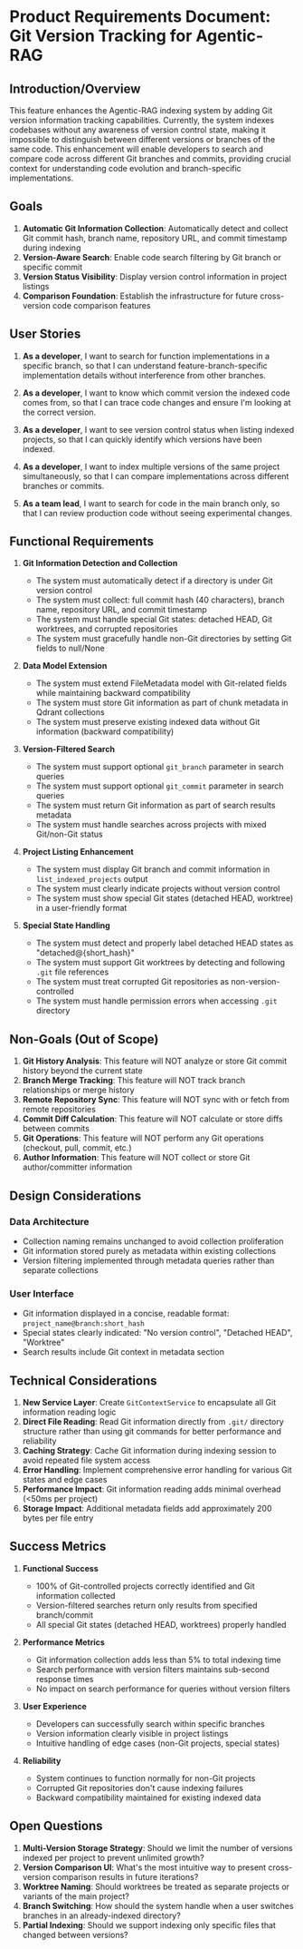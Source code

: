 # Product Requirements Document: Git Version Tracking for Agentic-RAG

## Introduction/Overview

This feature enhances the Agentic-RAG indexing system by adding Git version information tracking capabilities. Currently, the system indexes codebases without any awareness of version control state, making it impossible to distinguish between different versions or branches of the same code. This enhancement will enable developers to search and compare code across different Git branches and commits, providing crucial context for understanding code evolution and branch-specific implementations.

## Goals

1. **Automatic Git Information Collection**: Automatically detect and collect Git commit hash, branch name, repository URL, and commit timestamp during indexing
2. **Version-Aware Search**: Enable code search filtering by Git branch or specific commit
3. **Version Status Visibility**: Display version control information in project listings
4. **Comparison Foundation**: Establish the infrastructure for future cross-version code comparison features

## User Stories

1. **As a developer**, I want to search for function implementations in a specific branch, so that I can understand feature-branch-specific implementation details without interference from other branches.

2. **As a developer**, I want to know which commit version the indexed code comes from, so that I can trace code changes and ensure I'm looking at the correct version.

3. **As a developer**, I want to see version control status when listing indexed projects, so that I can quickly identify which versions have been indexed.

4. **As a developer**, I want to index multiple versions of the same project simultaneously, so that I can compare implementations across different branches or commits.

5. **As a team lead**, I want to search for code in the main branch only, so that I can review production code without seeing experimental changes.

## Functional Requirements

1. **Git Information Detection and Collection**
   - The system must automatically detect if a directory is under Git version control
   - The system must collect: full commit hash (40 characters), branch name, repository URL, and commit timestamp
   - The system must handle special Git states: detached HEAD, Git worktrees, and corrupted repositories
   - The system must gracefully handle non-Git directories by setting Git fields to null/None

2. **Data Model Extension**
   - The system must extend FileMetadata model with Git-related fields while maintaining backward compatibility
   - The system must store Git information as part of chunk metadata in Qdrant collections
   - The system must preserve existing indexed data without Git information (backward compatibility)

3. **Version-Filtered Search**
   - The system must support optional `git_branch` parameter in search queries
   - The system must support optional `git_commit` parameter in search queries
   - The system must return Git information as part of search results metadata
   - The system must handle searches across projects with mixed Git/non-Git status

4. **Project Listing Enhancement**
   - The system must display Git branch and commit information in `list_indexed_projects` output
   - The system must clearly indicate projects without version control
   - The system must show special Git states (detached HEAD, worktree) in a user-friendly format

5. **Special State Handling**
   - The system must detect and properly label detached HEAD states as "detached@{short_hash}"
   - The system must support Git worktrees by detecting and following `.git` file references
   - The system must treat corrupted Git repositories as non-version-controlled
   - The system must handle permission errors when accessing `.git` directory

## Non-Goals (Out of Scope)

1. **Git History Analysis**: This feature will NOT analyze or store Git commit history beyond the current state
2. **Branch Merge Tracking**: This feature will NOT track branch relationships or merge history
3. **Remote Repository Sync**: This feature will NOT sync with or fetch from remote repositories
4. **Commit Diff Calculation**: This feature will NOT calculate or store diffs between commits
5. **Git Operations**: This feature will NOT perform any Git operations (checkout, pull, commit, etc.)
6. **Author Information**: This feature will NOT collect or store Git author/committer information

## Design Considerations

### Data Architecture
- Collection naming remains unchanged to avoid collection proliferation
- Git information stored purely as metadata within existing collections
- Version filtering implemented through metadata queries rather than separate collections

### User Interface
- Git information displayed in a concise, readable format: `project_name@branch:short_hash`
- Special states clearly indicated: "No version control", "Detached HEAD", "Worktree"
- Search results include Git context in metadata section

## Technical Considerations

1. **New Service Layer**: Create `GitContextService` to encapsulate all Git information reading logic
2. **Direct File Reading**: Read Git information directly from `.git/` directory structure rather than using git commands for better performance and reliability
3. **Caching Strategy**: Cache Git information during indexing session to avoid repeated file system access
4. **Error Handling**: Implement comprehensive error handling for various Git states and edge cases
5. **Performance Impact**: Git information reading adds minimal overhead (<50ms per project)
6. **Storage Impact**: Additional metadata fields add approximately 200 bytes per file entry

## Success Metrics

1. **Functional Success**
   - 100% of Git-controlled projects correctly identified and Git information collected
   - Version-filtered searches return only results from specified branch/commit
   - All special Git states (detached HEAD, worktrees) properly handled

2. **Performance Metrics**
   - Git information collection adds less than 5% to total indexing time
   - Search performance with version filters maintains sub-second response times
   - No impact on search performance for queries without version filters

3. **User Experience**
   - Developers can successfully search within specific branches
   - Version information clearly visible in project listings
   - Intuitive handling of edge cases (non-Git projects, special states)

4. **Reliability**
   - System continues to function normally for non-Git projects
   - Corrupted Git repositories don't cause indexing failures
   - Backward compatibility maintained for existing indexed data

## Open Questions

1. **Multi-Version Storage Strategy**: Should we limit the number of versions indexed per project to prevent unlimited growth?
2. **Version Comparison UI**: What's the most intuitive way to present cross-version comparison results in future iterations?
3. **Worktree Naming**: Should worktrees be treated as separate projects or variants of the main project?
4. **Branch Switching**: How should the system handle when a user switches branches in an already-indexed directory?
5. **Partial Indexing**: Should we support indexing only specific files that changed between versions?
